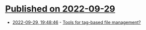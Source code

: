 # [Published on 2022-09-29](index.md)

* [2022-09-29, 19:48:46](https://lobste.rs/s/u5iyme/tools_for_tag_based_file_management) - [Tools for tag-based file management?](https://lobste.rs/s/u5iyme/tools_for_tag_based_file_management)
